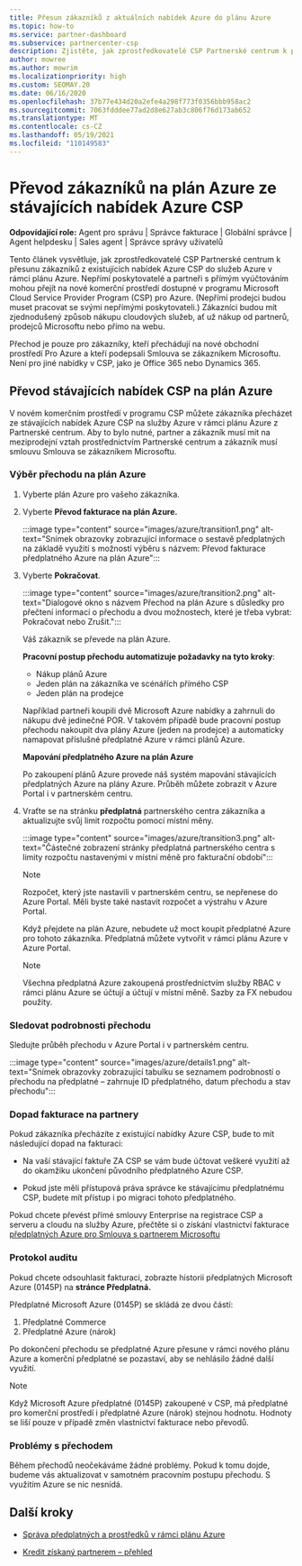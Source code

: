 ```yaml
---
title: Přesun zákazníků z aktuálních nabídek Azure do plánu Azure
ms.topic: how-to
ms.service: partner-dashboard
ms.subservice: partnercenter-csp
description: Zjistěte, jak zprostředkovatelé CSP Partnerské centrum k přesunu zákazníků ze stávajících nabídek Azure CSP do služeb Azure v rámci plánu Azure.
author: mowree
ms.author: mowrim
ms.localizationpriority: high
ms.custom: SEOMAY.20
ms.date: 06/16/2020
ms.openlocfilehash: 37b77e434d20a2efe4a298f773f0356bbb958ac2
ms.sourcegitcommit: 7063fdddee77ad2d8e627ab3c806f76d173ab652
ms.translationtype: MT
ms.contentlocale: cs-CZ
ms.lasthandoff: 05/19/2021
ms.locfileid: "110149583"
---
```

# <a name="transition-customers-to-azure-plan-from-existing-csp-azure-offers"></a>Převod zákazníků na plán Azure ze stávajících nabídek Azure CSP

**Odpovídající role:** Agent pro správu | Správce fakturace | Globální správce | Agent helpdesku | Sales agent | Správce správy uživatelů

Tento článek vysvětluje, jak zprostředkovatelé CSP Partnerské centrum k přesunu zákazníků z existujících nabídek Azure CSP do služeb Azure v rámci plánu Azure. Nepřímí poskytovatelé a partneři s přímým vyúčtováním mohou přejít na nové komerční prostředí dostupné v programu Microsoft Cloud Service Provider Program (CSP) pro Azure. (Nepřímí prodejci budou muset pracovat se svými nepřímými poskytovateli.) Zákazníci budou mít zjednodušený způsob nákupu cloudových služeb, ať už nákup od partnerů, prodejců Microsoftu nebo přímo na webu.

Přechod je pouze pro zákazníky, kteří přechádují na nové obchodní prostředí Pro Azure a kteří podepsali Smlouva se zákazníkem Microsoftu. Není pro jiné nabídky v CSP, jako je Office 365 nebo Dynamics 365.

## <a name="transition-existing-csp-offers-to-an-azure-plan"></a>Převod stávajících nabídek CSP na plán Azure

V novém komerčním prostředí v programu CSP můžete zákazníka přecházet ze stávajících nabídek Azure CSP na služby Azure v rámci plánu Azure z Partnerské centrum. Aby to bylo nutné, partner a zákazník musí mít na meziprodejní vztah prostřednictvím Partnerské centrum a zákazník musí smlouvu Smlouva se zákazníkem Microsoftu.

### <a name="select-transition-to-azure-plan"></a>Výběr přechodu na plán Azure

1. Vyberte plán Azure pro vašeho zákazníka.

2. Vyberte **Převod fakturace na plán Azure.**

   :::image type="content" source="images/azure/transition1.png" alt-text="Snímek obrazovky zobrazující informace o sestavě předplatných na základě využití s možností výběru s názvem: Převod fakturace předplatného Azure na plán Azure":::

3. Vyberte **Pokračovat**.

   :::image type="content" source="images/azure/transition2.png" alt-text="Dialogové okno s názvem Přechod na plán Azure s důsledky pro přečtení informací o přechodu a dvou možnostech, které je třeba vybrat: Pokračovat nebo Zrušit.":::

   Váš zákazník se převede na plán Azure.

   **Pracovní postup přechodu automatizuje požadavky na tyto kroky**:

   - Nákup plánů Azure
   - Jeden plán na zákazníka ve scénářích přímého CSP  
   - Jeden plán na prodejce  

   Například partneři koupili dvě Microsoft Azure nabídky a zahrnuli do nákupu dvě jedinečné POR. V takovém případě bude pracovní postup přechodu nakoupit dva plány Azure (jeden na prodejce) a automaticky namapovat příslušné předplatné Azure v rámci plánů Azure.  

   **Mapování předplatného Azure na plán Azure**

   Po zakoupení plánů Azure provede náš systém mapování stávajících předplatných Azure na plány Azure. Průběh můžete zobrazit v Azure Portal i v partnerském centru.

4. Vraťte se na stránku **předplatná** partnerského centra zákazníka a aktualizujte svůj limit rozpočtu pomocí místní měny.

   :::image type="content" source="images/azure/transition3.png" alt-text="Částečné zobrazení stránky předplatná partnerského centra s limity rozpočtu nastavenými v místní měně pro fakturační období":::

   >[!NOTE]
   >Rozpočet, který jste nastavili v partnerském centru, se nepřenese do Azure Portal. Měli byste také nastavit rozpočet a výstrahu v Azure Portal.

   Když přejdete na plán Azure, nebudete už moct koupit předplatné Azure pro tohoto zákazníka. Předplatná můžete vytvořit v rámci plánu Azure v Azure Portal.

   >[!NOTE]
   > Všechna předplatná Azure zakoupená prostřednictvím služby RBAC v rámci plánu Azure se účtují a účtují v místní měně. Sazby za FX nebudou použity.

### <a name="track-your-transition-details"></a>Sledovat podrobnosti přechodu

Sledujte průběh přechodu v Azure Portal i v partnerském centru.

:::image type="content" source="images/azure/details1.png" alt-text="Snímek obrazovky zobrazující tabulku se seznamem podrobností o přechodu na předplatné – zahrnuje ID předplatného, datum přechodu a stav přechodu":::

### <a name="billing-impact-to-partners"></a>Dopad fakturace na partnery

Pokud zákazníka přecházíte z existující nabídky Azure CSP, bude to mít následující dopad na fakturaci:

- Na vaší stávající faktuře ZA CSP se vám bude účtovat veškeré využití až do okamžiku ukončení původního předplatného Azure CSP.

- Pokud jste měli přístupová práva správce ke stávajícímu předplatnému CSP, budete mít přístup i po migraci tohoto předplatného.

Pokud chcete převést přímé smlouvy Enterprise na registrace CSP a serveru a cloudu na služby Azure, přečtěte si o získání vlastnictví fakturace [předplatných Azure pro Smlouva s partnerem Microsoftu](/azure/billing/mpa-request-ownership)

### <a name="audit-log"></a>Protokol auditu

Pokud chcete odsouhlasit fakturaci, zobrazte historii předplatných Microsoft Azure (0145P) na **stránce Předplatná.**

Předplatné Microsoft Azure (0145P) se skládá ze dvou částí:

1. Předplatné Commerce
2. Předplatné Azure (nárok)

Po dokončení přechodu se předplatné Azure přesune v rámci nového plánu Azure a komerční předplatné se pozastaví, aby se nehlásilo žádné další využití.  

>[!NOTE]
>Když Microsoft Azure předplatné (0145P) zakoupené v CSP, má předplatné pro komerční prostředí i předplatné Azure (nárok) stejnou hodnotu. Hodnoty se liší pouze v případě změn vlastnictví fakturace nebo převodů.

### <a name="transition-issues"></a>Problémy s přechodem

Během přechodů neočekáváme žádné problémy. Pokud k tomu dojde, budeme vás aktualizovat v samotném pracovním postupu přechodu. S využitím Azure se nic nesnídá.  

## <a name="next-steps"></a>Další kroky

- [Správa předplatných a prostředků v rámci plánu Azure](azure-plan-manage.md)

- [Kredit získaný partnerem – přehled](partner-earned-credit.md)